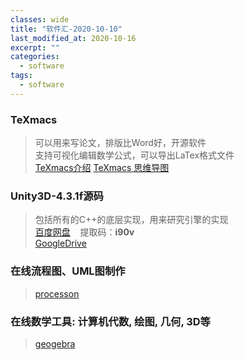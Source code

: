 ```yaml
---
classes: wide
title: "软件汇-2020-10-10"
last_modified_at: 2020-10-16
excerpt: ""
categories:
  - software
tags:
  - software
---
```


### TeXmacs
>可以用来写论文，排版比Word好，开源软件  
支持可视化编辑数学公式，可以导出LaTex格式文件  
[TeXmacs介绍](http://www.yinwang.org/blog-cn/2012/09/18/texmacs)
[TeXmacs 思维导图](http://www.mindomo.com/view.htm?m=b207992c90c046bdbe4053cbdf88b5d5)


### Unity3D-4.3.1f源码
>包括所有的C++的底层实现，用来研究引擎的实现  
[百度网盘](https://pan.baidu.com/s/1oDKEl1UA7bFJ093S7Tcdcw) &nbsp;&nbsp; 提取码：**i90v**  
[GoogleDrive](https://drive.google.com/drive/folders/1-az_roCpnOFflEY49iRzq5Vurt6sut8D?usp=sharing)


### 在线流程图、UML图制作
>[processon](https://www.processon.com/)


### 在线数学工具: 计算机代数, 绘图, 几何, 3D等
>[geogebra](https://www.geogebra.org/)